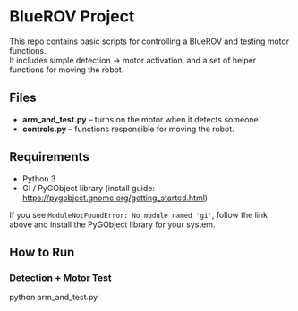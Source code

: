 # BlueROV Project

This repo contains basic scripts for controlling a BlueROV and testing motor functions.  
It includes simple detection → motor activation, and a set of helper functions for moving the robot.

## Files
- **arm_and_test.py** – turns on the motor when it detects someone.  
- **controls.py** – functions responsible for moving the robot.  

## Requirements
- Python 3  
- GI / PyGObject library (install guide: https://pygobject.gnome.org/getting_started.html)  

If you see `ModuleNotFoundError: No module named 'gi'`, follow the link above and install the PyGObject library for your system.

## How to Run
### Detection + Motor Test

python arm_and_test.py




